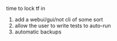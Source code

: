 time to lock tf in

1. add a webui/gui/not cli of some sort
2. allow the user to write tests to auto-run
3. automatic backups

